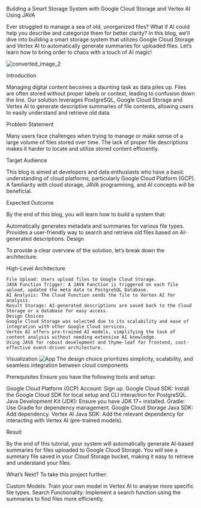 Building a Smart Storage System with Google Cloud Storage and Vertex AI Using JAVA


Ever struggled to manage a sea of old, unorganized files? What if AI could help you describe and categorize them for better clarity? In this blog, we’ll dive into building a smart storage system that utilizes Google Cloud Storage and Vertex AI to automatically generate summaries for uploaded files. Let’s learn how to bring order to chaos with a touch of AI magic!

![converted_image_2](https://github.com/user-attachments/assets/eaa32bd4-6f1b-478d-89d5-f8aa4fcff5c3)


Introduction

  Managing digital content becomes a daunting task as data piles up. Files are often stored without proper labels or context, leading to confusion down the line. Our solution leverages PostgreSQL, Google Cloud Storage and Vertex AI to generate descriptive summaries of file contents, allowing users to easily understand and retrieve old data.

Problem Statement

  Many users face challenges when trying to manage or make sense of a large volume of files stored over time. The lack of proper file descriptions makes it harder to locate and utilize stored content efficiently.

Target Audience

  This blog is aimed at developers and data enthusiasts who have a basic understanding of cloud platforms, particularly Google Cloud Platform (GCP). A familiarity with cloud storage, JAVA programming, and AI concepts will be beneficial.

Expected Outcome

By the end of this blog, you will learn how to build a system that:

  Automatically generates metadata and summaries for various file types.
  Provides a user-friendly way to search and retrieve old files based on AI-generated descriptions.
  Design

To provide a clear overview of the solution, let’s break down the architecture:

High-Level Architecture

    File Upload: Users upload files to Google Cloud Storage.
    JAVA Function Trigger: A JAVA Function is triggered on each file upload, updated the meta data to PostgreSQL Database.
    AI Analysis: The Cloud Function sends the file to Vertex AI for analysis.
    Result Storage: AI-generated descriptions are saved back to the Cloud Storage or a database for easy access.
    Design Choices
    Google Cloud Storage was selected due to its scalability and ease of integration with other Google Cloud services.
    Vertex AI offers pre-trained AI models, simplifying the task of content analysis without needing extensive AI knowledge.
    Using JAVA for robust development and thyme-leaf for frontend, cost-effective event-driven architecture.
    
Visualization
  ![App](https://github.com/user-attachments/assets/def14048-4bfe-44cf-9e90-83118d3b490a)
  The design choice prioritizes simplicity, scalability, and seamless integration between cloud components

Prerequisites
  Ensure you have the following tools and setup:
  
  Google Cloud Platform (GCP) Account: Sign up.
  Google Cloud SDK: Install the Google Cloud SDK for local setup and CLI interaction for PostgreSQL.
  Java Development Kit (JDK): Ensure you have JDK 17+ installed.
  Gradle: Use Gradle for dependency management.
  Google Cloud Storage Java SDK: Add dependency.
  Vertex AI Java SDK: Add the relevant dependency for interacting with Vertex AI (pre-trained models).

Result

By the end of this tutorial, your system will automatically generate AI-based summaries for files uploaded to Google Cloud Storage. You will see a summary file saved in your Cloud Storage bucket, making it easy to retrieve and understand your files.

What’s Next?
  To take this project further:
  
  Custom Models: Train your own model in Vertex AI to analyse more specific file types.
  Search Functionality: Implement a search function using the summaries to find files more efficiently.


